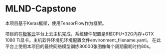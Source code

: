 # MLND-Capstone

本项目基于Keras框架，使用TensorFlow作为框架。

项目的在[极客云](https://www.jikecloud.net/)平台上云主机完成，系统硬件配置是8核CPU+32G内存+GTX 1080 Ti显卡。主机软件环境见环境配置文件environment_filename.yaml。
在此平台上使用本项目的最终网络模型训练80000张图像每个周期需耗时约80s。

